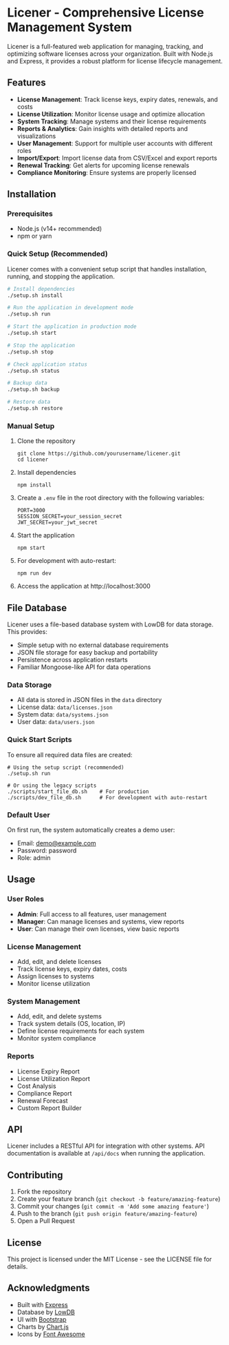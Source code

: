 # Licener - Comprehensive License Management System

Licener is a full-featured web application for managing, tracking, and optimizing software licenses across your organization. Built with Node.js and Express, it provides a robust platform for license lifecycle management.

## Features

- **License Management**: Track license keys, expiry dates, renewals, and costs
- **License Utilization**: Monitor license usage and optimize allocation
- **System Tracking**: Manage systems and their license requirements
- **Reports & Analytics**: Gain insights with detailed reports and visualizations
- **User Management**: Support for multiple user accounts with different roles
- **Import/Export**: Import license data from CSV/Excel and export reports
- **Renewal Tracking**: Get alerts for upcoming license renewals
- **Compliance Monitoring**: Ensure systems are properly licensed

## Installation

### Prerequisites

- Node.js (v14+ recommended)
- npm or yarn

### Quick Setup (Recommended)

Licener comes with a convenient setup script that handles installation, running, and stopping the application.

```bash
# Install dependencies
./setup.sh install

# Run the application in development mode
./setup.sh run

# Start the application in production mode
./setup.sh start

# Stop the application
./setup.sh stop

# Check application status
./setup.sh status

# Backup data
./setup.sh backup

# Restore data
./setup.sh restore
```

### Manual Setup

1. Clone the repository
   ```
   git clone https://github.com/yourusername/licener.git
   cd licener
   ```

2. Install dependencies
   ```
   npm install
   ```

3. Create a `.env` file in the root directory with the following variables:
   ```
   PORT=3000
   SESSION_SECRET=your_session_secret
   JWT_SECRET=your_jwt_secret
   ```

4. Start the application
   ```
   npm start
   ```

5. For development with auto-restart:
   ```
   npm run dev
   ```

6. Access the application at http://localhost:3000

## File Database

Licener uses a file-based database system with LowDB for data storage. This provides:

- Simple setup with no external database requirements
- JSON file storage for easy backup and portability
- Persistence across application restarts
- Familiar Mongoose-like API for data operations

### Data Storage

- All data is stored in JSON files in the `data` directory
- License data: `data/licenses.json`
- System data: `data/systems.json`
- User data: `data/users.json`

### Quick Start Scripts

To ensure all required data files are created:

```
# Using the setup script (recommended)
./setup.sh run

# Or using the legacy scripts
./scripts/start_file_db.sh    # For production
./scripts/dev_file_db.sh      # For development with auto-restart
```

### Default User

On first run, the system automatically creates a demo user:
- Email: demo@example.com
- Password: password
- Role: admin

## Usage

### User Roles

- **Admin**: Full access to all features, user management
- **Manager**: Can manage licenses and systems, view reports
- **User**: Can manage their own licenses, view basic reports

### License Management

- Add, edit, and delete licenses
- Track license keys, expiry dates, costs
- Assign licenses to systems
- Monitor license utilization

### System Management

- Add, edit, and delete systems
- Track system details (OS, location, IP)
- Define license requirements for each system
- Monitor system compliance

### Reports

- License Expiry Report
- License Utilization Report
- Cost Analysis
- Compliance Report
- Renewal Forecast
- Custom Report Builder

## API

Licener includes a RESTful API for integration with other systems. API documentation is available at `/api/docs` when running the application.

## Contributing

1. Fork the repository
2. Create your feature branch (`git checkout -b feature/amazing-feature`)
3. Commit your changes (`git commit -m 'Add some amazing feature'`)
4. Push to the branch (`git push origin feature/amazing-feature`)
5. Open a Pull Request

## License

This project is licensed under the MIT License - see the LICENSE file for details.

## Acknowledgments

- Built with [Express](https://expressjs.com/)
- Database by [LowDB](https://github.com/typicode/lowdb)
- UI with [Bootstrap](https://getbootstrap.com/)
- Charts by [Chart.js](https://www.chartjs.org/)
- Icons by [Font Awesome](https://fontawesome.com/)